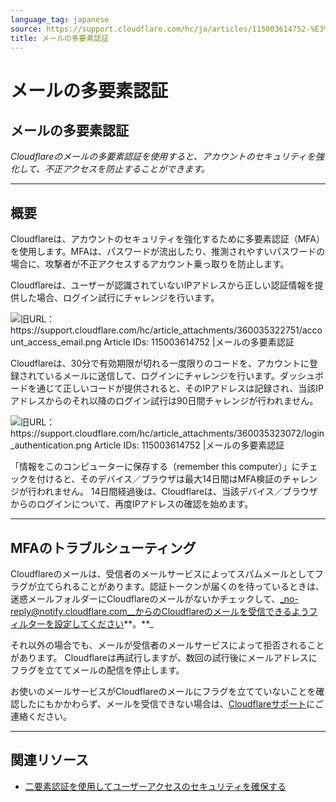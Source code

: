 ```yaml
---
language_tag: japanese
source: https://support.cloudflare.com/hc/ja/articles/115003614752-%E3%83%A1%E3%83%BC%E3%83%AB%E3%81%AE%E5%A4%9A%E8%A6%81%E7%B4%A0%E8%AA%8D%E8%A8%BC
title: メールの多要素認証
---
```


# メールの多要素認証

## メールの多要素認証

_Cloudflareのメールの多要素認証を使用すると、アカウントのセキュリティを強化して、不正アクセスを防止することができます。_

___

## 概要

Cloudflareは、アカウントのセキュリティを強化するために多要素認証（MFA）を使用します。MFAは、パスワードが流出したり、推測されやすいパスワードの場合に、攻撃者が不正アクセスするアカウント乗っ取りを防止します。

Cloudflareは、ユーザーが認識されていないIPアドレスから正しい認証情報を提供した場合、ログイン試行にチャレンジを行います。

![旧URL： https://support.cloudflare.com/hc/article_attachments/360035322751/account_access_email.png Article IDs: 115003614752 |メールの多要素認証
](/support/static/hc-import-account_access_email.png)

Cloudflareは、30分で有効期限が切れる一度限りのコードを、アカウントに登録されているメールに送信して、ログインにチャレンジを行います。ダッシュボードを通じて正しいコードが提供されると、そのIPアドレスは記録され、当該IPアドレスからのそれ以降のログイン試行は90日間チャレンジが行われません。

![旧URL： https://support.cloudflare.com/hc/article_attachments/360035323072/login_authentication.png Article IDs: 115003614752 |メールの多要素認証
](/support/static/hc-import-login_authentication.png)

「情報をこのコンピューターに保存する（remember this computer）」にチェックを付けると、そのデバイス／ブラウザは最大14日間はMFA検証のチャレンジが行われません。 14日間経過後は、Cloudflareは、当該デバイス／ブラウザからのログインについて、再度IPアドレスの確認を始めます。

___

## MFAのトラブルシューティング

Cloudflareのメールは、受信者のメールサービスによってスパムメールとしてフラグが立てられることがあります。認証トークンが届くのを待っているときは、迷惑メールフォルダーにCloudflareのメールがないかチェックして、_no-reply@notify.cloudflare.com__からのCloudflareのメールを受信できるようフィルターを設定してください**。**_

それ以外の場合でも、メールが受信者のメールサービスによって拒否されることがあります。 Cloudflareは再試行しますが、数回の試行後にメールアドレスにフラグを立ててメールの配信を停止します。

お使いのメールサービスがCloudflareのメールにフラグを立てていないことを確認したにもかかわらず、メールを受信できない場合は、[Cloudflareサポート](https://support.cloudflare.com/requests/new)にご連絡ください。

___

## 関連リソース

-   [二要素認証を使用してユーザーアクセスのセキュリティを確保する](https://support.cloudflare.com/hc/ja/articles/200167906)
